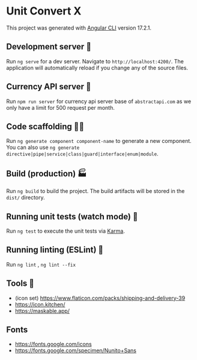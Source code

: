 # Unit Convert X

This project was generated with [Angular CLI](https://github.com/angular/angular-cli) version 17.2.1.

## Development server 🚧

Run `ng serve` for a dev server. Navigate to `http://localhost:4200/`. The application will automatically reload if you change any of the source files.

## Currency API server 🏧

Run `npm run server` for currency api server base of `abstractapi.com` as we only have a limit for 500 request per month.

## Code scaffolding 👷‍♂️

Run `ng generate component component-name` to generate a new component. You can also use `ng generate directive|pipe|service|class|guard|interface|enum|module`.

## Build (production) 🏭

Run `ng build` to build the project. The build artifacts will be stored in the `dist/` directory.

## Running unit tests (watch mode) 👀

Run `ng test` to execute the unit tests via [Karma](https://karma-runner.github.io).

## Running linting (ESLint) 🧼

Run `ng lint` , `ng lint --fix`

## Tools 📐

- (icon set) https://www.flaticon.com/packs/shipping-and-delivery-39
- https://icon.kitchen/
- https://maskable.app/

## Fonts

- https://fonts.google.com/icons
- https://fonts.google.com/specimen/Nunito+Sans
